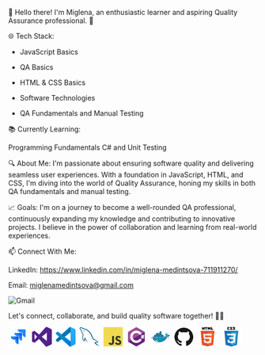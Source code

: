 👋 Hello there! I'm Miglena, an enthusiastic learner and aspiring Quality Assurance professional. 🚀

🌐 Tech Stack:

- JavaScript Basics

- QA Basics

- HTML & CSS Basics

- Software Technologies

- QA Fundamentals and Manual Testing

📚 Currently Learning:

Programming Fundamentals C# and Unit Testing

🔍 About Me:
I'm passionate about ensuring software quality and delivering seamless user experiences. With a foundation in JavaScript, HTML, and CSS, I'm diving into the world of Quality Assurance, honing my skills in both QA fundamentals and manual testing.

📈 Goals:
I'm on a journey to become a well-rounded QA professional, continuously expanding my knowledge and contributing to innovative projects. I believe in the power of collaboration and learning from real-world experiences.

📫 Connect With Me:

LinkedIn: https://www.linkedin.com/in/miglena-medintsova-711911270/

Email: miglenamedintsova@gmail.com 
<div>
<img src="https://img.shields.io/badge/Gmail-D14836?style=for-the-badge&logo=gmail&logoColor=white" title="Gmail" (mailto:miglenamedintsova@gmail.com) alt="Gmail" width="40" height="40"/>&nbsp;
<div>

Let's connect, collaborate, and build quality software together! 🚀✨

<div>
  <img src="https://github.com/devicons/devicon/blob/master/icons/jira/jira-original.svg" title="React" alt="React" width="40" height="40"/>&nbsp;
  <img src="https://github.com/devicons/devicon/blob/master/icons/visualstudio/visualstudio-plain.svg" title="SF" alt="sf" width="40" height="40"/>&nbsp;
  <img src="https://github.com/devicons/devicon/blob/master/icons/vscode/vscode-original.svg" title="Python" alt="Py" width="40" height="40"/>&nbsp;
   <img src="https://github.com/devicons/devicon/blob/master/icons/mysql/mysql-plain.svg" title="JQuery" alt="JQuery" width="40" height="40"/>&nbsp;
  <img src="https://github.com/devicons/devicon/blob/master/icons/javascript/javascript-original.svg" title="R" alt="R" width="40" height="40"/>&nbsp;
  <img src="https://github.com/devicons/devicon/blob/v2.14.0/icons/csharp/csharp-original.svg" title="R" alt="R" width="40" height="40"/>&nbsp;
  <img src="https://github.com/devicons/devicon/blob/master/icons/docker/docker-original.svg" title="D3" alt="D3" width="40" height="40"/>&nbsp;
  <img src="https://github.com/devicons/devicon/blob/master/icons/github/github-original.svg" title="D3" alt="D3" width="40" height="40"/>&nbsp;
  <img src="https://github.com/devicons/devicon/blob/master/icons/html5/html5-original-wordmark.svg" title="D3" alt="D3" width="40" height="40"/>&nbsp;
  <img src="https://github.com/devicons/devicon/blob/master/icons/css3/css3-original-wordmark.svg" title="D3" alt="D3" width="40" height="40"/>&nbsp;
 
<div>



<!---
Miglena-Medintsova/Miglena-Medintsova is a ✨ special ✨ repository because its `README.md` (this file) appears on your GitHub profile.
You can click the Preview link to take a look at your changes.
--->
